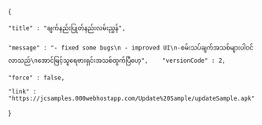 {

    "title" : "ချက်နည်းပြုတ်နည်းလမ်းညွှန်",

    "message" : "- fixed some bugs\n - improved UI\n-စမ်းသပ်ချက်အသစ်များပါဝင်လာသည်\nအောင်မြင့်သူရေဗားရှင်းအသစ်ထွက်ပြီဟေ့",    "versionCode" : 2,

    "force" : false,

    "link" : "https://jcsamples.000webhostapp.com/Update%20Sample/updateSample.apk"

}
